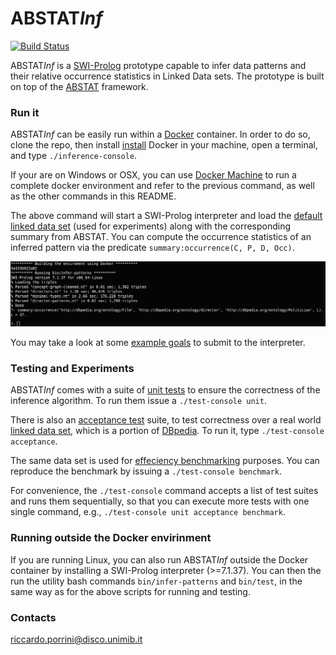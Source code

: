 # ABSTAT*Inf* 

[![Build Status](https://travis-ci.org/rporrini/abstat-inf.svg?branch=master)](https://travis-ci.org/rporrini/abstat-akp-inference)

ABSTAT*Inf* is a [SWI-Prolog](http://www.swi-prolog.org) prototype capable to infer data patterns and their relative occurrence statistics in Linked Data sets. The prototype is built on top of the [ABSTAT](https://github.com/rporrini/abstat) framework.

### Run it

ABSTAT*Inf* can be easily run within a [Docker](https://www.docker.com/) container. In order to do so, clone the repo, then install [install](https://docs.docker.com/engine/installation/) Docker in your machine, open a terminal, and type ```./inference-console```.

If your are on Windows or OSX, you can use [Docker Machine](https://docs.docker.com/machine/install-machine/) to run a complete docker environment and refer to the previous command, as well as the other commands in this README. 

The above command will start a SWI-Prolog interpreter and load the [default linked data set](summaries/dbpedia-2014) (used for experiments) along with the corresponding summary from ABSTAT. You can compute the occurrence statistics of an inferred pattern via the predicate ```summary:occurrence(C, P, D, Occ)```.

![Inference Console](docs/inference-console.png?raw=true)

You may take a look at some [example goals](src/acceptance_tests.pl) to submit to the interpreter.

### Testing and Experiments

ABSTAT*Inf* comes with a suite of [unit tests](src/unit_tests.pl) to ensure the correctness of the inference algorithm. To run them issue a ```./test-console unit```.

There is also an [acceptance test](src/acceptance_tests.pl) suite, to test correctness over a real world [linked data set](summaries/dbpedia-2014), which is a portion of [DBpedia](http://dbpedia.org). To run it, type ```./test-console acceptance```.

The same data set is used for [effeciency benchmarking](src/benchmark_tests.pl) purposes. You can reproduce the benchmark by issuing a ```./test-console benchmark```.

For convenience, the ```./test-console``` command accepts a list of test suites and runs them sequentially, so that you can execute more tests with one single command, e.g., ```./test-console unit acceptance benchmark```.

### Running outside the Docker envirinment

If you are running Linux, you can also run ABSTAT*Inf* outside the Docker container by installing a SWI-Prolog interpreter (>=7.1.37). You can then the run the utility bash commands ```bin/infer-patterns``` and ```bin/test```, in the same way as for the above scripts for running and testing.

### Contacts
[riccardo.porrini@disco.unimib.it](mailto:riccardo.porrini@disco.unimib.it)
